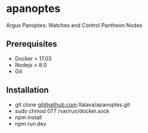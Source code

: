 # apanoptes
Argus Panoptes: Watches and Control Pantheon Nodes

## Prerequisites
- Docker > 17.03
- Nodejs > 8.0
- Git

## Installation
- git clone git@github.com:Xalava/apanoptes.git
- sudo chmod 077 /var/run/docker.sock
- npm install
- npm run dev
